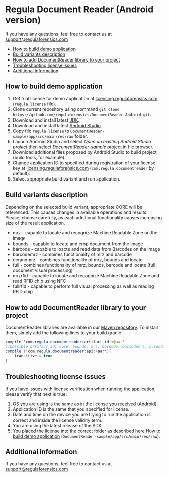 # Regula Document Reader (Android version)
If you have any questions, feel free to contact us at support@regulaforensics.com

* [How to build demo application](#how_to_build_demo_application)
* [Build variants description](#build_variants_description)
* [How to add DocumentReader library to your project](#how_to_add_documentreader_library_to_your_project)
* [Troubleshooting license issues](#troubleshooting_license_issues)
* [Additional information](#additional_information)

## <a name="how_to_build_demo_application"></a> How to build demo application
1. Get trial license for demo application at [licensing.regulaforensics.com](https://licensing.regulaforensics.com) (`regula.license` file).
1. Clone current repository using command `git clone https://github.com/regulaforensics/DocumentReader-Android.git`.
1. Download and install latest [JDK](http://www.oracle.com/technetwork/java/javase/downloads/index.html).
1. Download and install latest [Android Studio](https://developer.android.com/studio/index.html).
1. Copy file `regula.license` to `DocumentReader-sample/app/src/main/res/raw` folder. 
1. Launch Android Studio and select _Open an existing Android Studio project_ then select _DocumentReader-sample_ project in file browser.
1. Download additional files proposed by Android Studio to build project (build tools, for example).
3. Change application ID to specified during registration of your license key at [licensing.regulaforensics.com](https://licensing.regulaforensics.com) (`com.regula.documentreader` by default).
1. Select appropriate build variant and run application.

## <a name="build_variants_description"></a> Build variants description
Depending on the selected build variant, appropriate CORE will be referenced. This causes changes in available operations and results. Please, choose carefully, as each additional functionality causes increasing size of the result application.

* mrz - capable to locate and recognize Machine Readable Zone on the image 
* bounds - capable to locate and crop document from the image
* barcode - capable to loacte and read data from Barcodes on the image
* barcodemrz - combines functionality of mrz and barcode
* ocrandmrz - combines functionality of mrz, bounds and locate
* full - combines functionality of mrz, bounds, barcode and locate (full document visual processing)
* mrzrfid - capable to locate and recognize Machine Readable Zone and read RFID chip using NFC
* fullrfid - capable to perform full visual processing as well as reading RFID chip

## <a name="how_to_add_documentreader_library_to_your_project"></a> How to add DocumentReader library to your project

DocumentReader libraries are available in our [Maven repository](http://maven.regulaforensics.com/RegulaDocumentReader/com/regula/documentreader/). To install
them, simply add the following lines to your build.gradle:

```java
compile 'com.regula.documentreader:artifact_id:+@aar'	
//possible artifact_id: core, bounds, mrz, barcode, barcodemrz, ocrandmrz, full; Depends on received license
compile ('com.regula.documentreader:api:+aar'){
	transitive = true
}
```
## <a name="troubleshooting_license_issues"></a> Troubleshooting license issues
If you have issues with license verification when running the application, please verify that next is true:
1. OS you are using is the same as in the license you received (Android).
1. Application ID is the same that you specified for license.
1. Date and time on the device you are trying to run the application is correct and inside the license validity term.
1. You are using the latest release of the SDK.
1. You placed the license into the correct folder as described here [How to build demo application](#how_to_build_demo_application) (`DocumentReader-sample/app/src/main/res/raw`).

## <a name="additional_information"></a> Additional information
If you have any questions, feel free to contact us at support@regulaforensics.com
